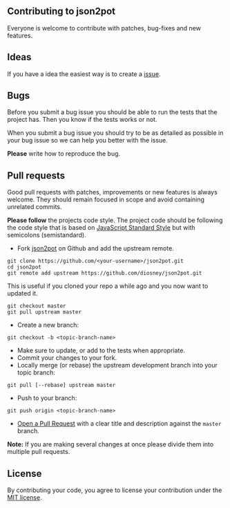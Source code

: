 ## Contributing to json2pot

Everyone is welcome to contribute with patches, bug-fixes and new features.

## Ideas

If you have a idea the easiest way is to create a [issue](https://github.com/diosney/json2pot/issues).

## Bugs

Before you submit a bug issue you should be able to run the tests that the project has. Then you know if the tests works or not.

When you submit a bug issue you should try to be as detailed as possible in your bug issue so we can help you better with the issue.

**Please** write how to reproduce the bug.

## Pull requests

Good pull requests with patches, improvements or new features is always welcome. They should remain focused in scope and avoid containing unrelated commits.

**Please follow** the projects code style. The project code should be following the code style that is based on [JavaScript Standard Style](https://standardjs.com/#the-rules) but with semicolons (semistandard).

* Fork [json2pot](https://github.com/diosney/json2pot) on Github and add the upstream remote.

```
git clone https://github.com/<your-username>/json2pot.git
cd json2pot
git remote add upstream https://github.com/diosney/json2pot.git
```

This is useful if you cloned your repo a while ago and you now want to updated it.

```
git checkout master
git pull upstream master
```

* Create a new branch:

```
git checkout -b <topic-branch-name>
```

* Make sure to update, or add to the tests when appropriate.
* Commit your changes to your fork.
* Locally merge (or rebase) the upstream development branch into your topic branch:

```
git pull [--rebase] upstream master
```

* Push to your branch:

```
git push origin <topic-branch-name>
```

* [Open a Pull Request](https://help.github.com/articles/using-pull-requests/) with a clear title and description against the `master` branch.

**Note:**
If you are making several changes at once please divide them into multiple pull requests.

## License

By contributing your code, you agree to license your contribution under the [MIT license](https://github.com/diosney/json2pot/blob/master/LICENSE).
